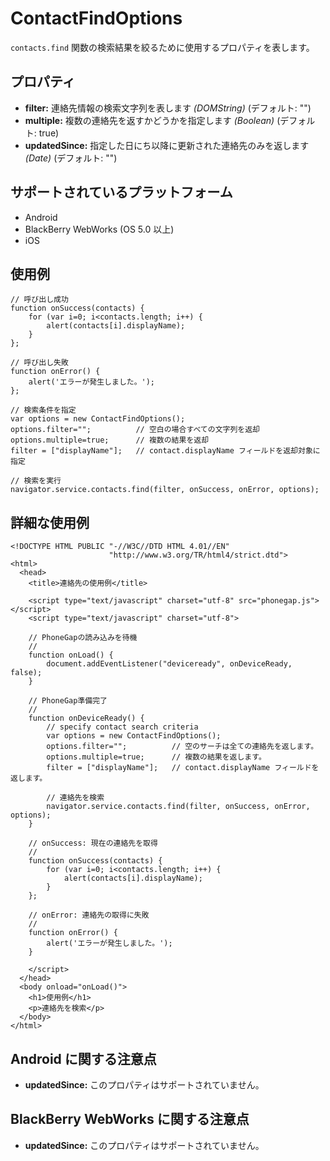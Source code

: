 ContactFindOptions
==================

`contacts.find` 関数の検索結果を絞るために使用するプロパティを表します。

プロパティ
----------

- __filter:__ 連絡先情報の検索文字列を表します _(DOMString)_ (デフォルト: "")
- __multiple:__ 複数の連絡先を返すかどうかを指定します _(Boolean)_ (デフォルト: true)
- __updatedSince:__ 指定した日にち以降に更新された連絡先のみを返します _(Date)_ (デフォルト: "")

サポートされているプラットフォーム
-------------------

- Android
- BlackBerry WebWorks (OS 5.0 以上)
- iOS

使用例
-------------

	// 呼び出し成功
    function onSuccess(contacts) {
		for (var i=0; i<contacts.length; i++) {
			alert(contacts[i].displayName);
		}
    };

	// 呼び出し失敗
    function onError() {
        alert('エラーが発生しました。');
    };

	// 検索条件を指定
    var options = new ContactFindOptions();
	options.filter="";			// 空白の場合すべての文字列を返却
	options.multiple=true;		// 複数の結果を返却
	filter = ["displayName"];	// contact.displayName フィールドを返却対象に指定
	
	// 検索を実行
    navigator.service.contacts.find(filter, onSuccess, onError, options);

詳細な使用例
------------

    <!DOCTYPE HTML PUBLIC "-//W3C//DTD HTML 4.01//EN"
                          "http://www.w3.org/TR/html4/strict.dtd">
    <html>
      <head>
        <title>連絡先の使用例</title>

        <script type="text/javascript" charset="utf-8" src="phonegap.js"></script>
        <script type="text/javascript" charset="utf-8">

        // PhoneGapの読み込みを待機
        //
        function onLoad() {
            document.addEventListener("deviceready", onDeviceReady, false);
        }

        // PhoneGap準備完了
        //
        function onDeviceReady() {
			// specify contact search criteria
		    var options = new ContactFindOptions();
			options.filter="";			// 空のサーチは全ての連絡先を返します。
			options.multiple=true;		// 複数の結果を返します。
			filter = ["displayName"];	// contact.displayName フィールドを返します。

			// 連絡先を検索
		    navigator.service.contacts.find(filter, onSuccess, onError, options);
        }
    
        // onSuccess: 現在の連絡先を取得
        //
		function onSuccess(contacts) {
			for (var i=0; i<contacts.length; i++) {
				alert(contacts[i].displayName);
			}
		};
    
        // onError: 連絡先の取得に失敗
        //
        function onError() {
            alert('エラーが発生しました。');
        }

        </script>
      </head>
      <body onload="onLoad()">
        <h1>使用例</h1>
        <p>連絡先を検索</p>
      </body>
    </html>

Android に関する注意点
----------
- __updatedSince:__ このプロパティはサポートされていません。
    
BlackBerry WebWorks に関する注意点
---------------------------------------------
- __updatedSince:__ このプロパティはサポートされていません。
